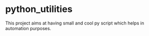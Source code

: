 # python_utilities
This project aims at having small and cool py script which helps in automation purposes.
